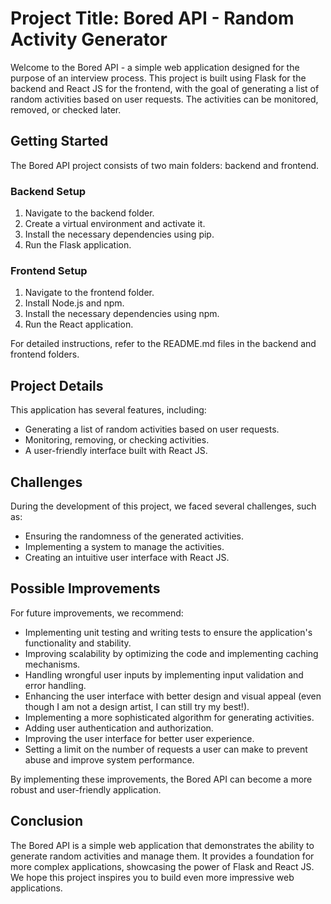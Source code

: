 
# Project Title: Bored API - Random Activity Generator

Welcome to the Bored API - a simple web application designed for the purpose of an interview process. This project is built using Flask for the backend and React JS for the frontend, with the goal of generating a list of random activities based on user requests. The activities can be monitored, removed, or checked later.

## Getting Started

The Bored API project consists of two main folders: backend and frontend.

### Backend Setup

1. Navigate to the backend folder.
2. Create a virtual environment and activate it.
3. Install the necessary dependencies using pip.
4. Run the Flask application.

### Frontend Setup

1. Navigate to the frontend folder.
2. Install Node.js and npm.
3. Install the necessary dependencies using npm.
4. Run the React application.

For detailed instructions, refer to the README.md files in the backend and frontend folders.

## Project Details

This application has several features, including:

- Generating a list of random activities based on user requests.
- Monitoring, removing, or checking activities.
- A user-friendly interface built with React JS.

## Challenges

During the development of this project, we faced several challenges, such as:

- Ensuring the randomness of the generated activities.
- Implementing a system to manage the activities.
- Creating an intuitive user interface with React JS.

## Possible Improvements

For future improvements, we recommend:

- Implementing unit testing and writing tests to ensure the application's functionality and stability.
- Improving scalability by optimizing the code and implementing caching mechanisms.
- Handling wrongful user inputs by implementing input validation and error handling.
- Enhancing the user interface with better design and visual appeal (even though I am not a design artist, I can still try my best!).
- Implementing a more sophisticated algorithm for generating activities.
- Adding user authentication and authorization.
- Improving the user interface for better user experience.
- Setting a limit on the number of requests a user can make to prevent abuse and improve system performance.

By implementing these improvements, the Bored API can become a more robust and user-friendly application.

## Conclusion

The Bored API is a simple web application that demonstrates the ability to generate random activities and manage them. It provides a foundation for more complex applications, showcasing the power of Flask and React JS. We hope this project inspires you to build even more impressive web applications.